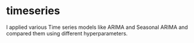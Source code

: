 # timeseries

I applied various Time series models like ARIMA and Seasonal ARIMA and compared them using different hyperparameters.
